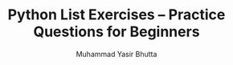 ---
layout: exercises
title: Python List Exercises – Practice Questions for Beginners
description: Practice Python list concepts with beginner-friendly exercises. Strengthen your understanding of list creation, indexing, slicing, and manipulation with hands-on coding problems and solutions.
keywords: Python list exercises, Python list practice questions, list manipulation Python, beginner Python list problems, Python list coding exercises, list slicing Python, Python list indexing practice, hands-on Python list practice
author: "Muhammad Yasir Bhutta"
toc: toc/python.html
topic: "tuples"
course: "python"
prev: "/python/docs/tuples/practice-and-progress/find-fix-mistakes-tuples.html"
next: "/python/docs/tuples/practice-and-progress/mini-projects-tuples.html"
show_practice_progress: true
show_mini_project: null
show_toc: true
breadcrumb:
  - title: Home
    url: /
  - title: python
    url: /python/
  - title: tuples
    url: /python/docs/tuples/
---